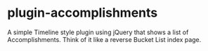 plugin-accomplishments
======================

A simple Timeline style plugin using jQuery that shows a list of Accomplishments. Think of it like a reverse Bucket List index page.
